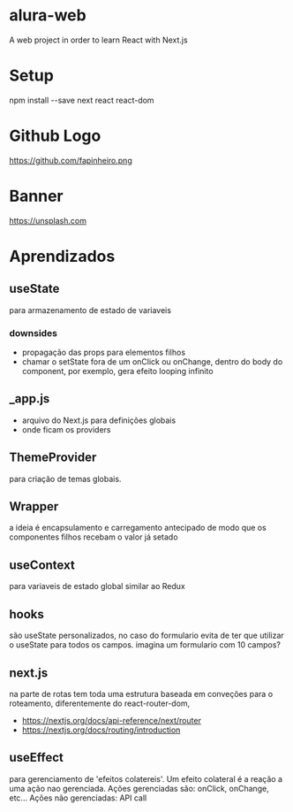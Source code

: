 # alura-web
A web project in order to learn React with Next.js

# Setup
npm install --save next react react-dom

# Github Logo
https://github.com/fapinheiro.png

# Banner
https://unsplash.com

# Aprendizados


## useState 
para armazenamento de estado de variaveis 

### downsides
- propagação das props para elementos filhos
- chamar o setState fora de um onClick ou onChange, dentro do body do component, por exemplo, gera efeito looping infinito

## _app.js 
- arquivo do Next.js para definições globais
- onde ficam os providers

## ThemeProvider 
para criação de temas globais.

## Wrapper 
a ideia é encapsulamento e carregamento antecipado de modo que os componentes filhos recebam o valor já setado

## useContext 
para variaveis de estado global similar ao Redux

## hooks 
são useState personalizados, no caso do formulario evita de ter que utilizar o useState para todos os campos. imagina um formulario com 10 campos?

## next.js 
na parte de rotas tem toda uma estrutura baseada em conveções para o roteamento, diferentemente do react-router-dom,
- https://nextjs.org/docs/api-reference/next/router
- https://nextjs.org/docs/routing/introduction

## useEffect
para gerenciamento de 'efeitos colatereis'. Um efeito colateral é a reação a uma ação nao gerenciada. Ações gerenciadas são: onClick, onChange, etc... Ações não gerenciadas: API call